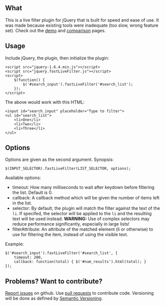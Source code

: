 What
----

This is a live filter plugin for jQuery that is built for speed and ease of use.  It was made because existing tools were inadequate (too slow, wrong feature set).  Check out the [demo](http://anthonybush.com/projects/jquery_fast_live_filter/demo/) and [comparison](http://anthonybush.com/projects/jquery_fast_live_filter/comparison/) pages.

Usage
-----

Include jQuery, the plugin, then initialize the plugin:

	<script src="jquery-1.6.4.min.js"></script>
	<script src="jquery.fastLiveFilter.js"></script>
	<script>
		$(function() {
			$('#search_input').fastLiveFilter('#search_list');
		});
	</script>

The above would work with this HTML:

	<input id="search_input" placeholder="Type to filter">
	<ul id="search_list">
		<li>One</li>
		<li>Two</li>
		<li>Three</li>
	</ul>

Options
-------

Options are given as the second argument. Synopsis:

	$(INPUT_SELECTOR).fastLiveFilter(LIST_SELECTOR, options);

Available options:

- timeout: How many milliseconds to wait after keydown before filtering the list.  Default is 0.
- callback: A callback method which will be given the number of items left in the list.
- selector: By default, the plugin will match the filter against the text of the `li`. If specifed, the selector will be applied to the `li` and the resulting text will be used instead. **WARNING:** Use of complex selectors may reduce performance significantly, especially in large lists!
- filterAttribute: An attribute of the matched element (li or otherwise) to use for filtering the item, instead of using the visible text.

Example:

	$('#search_input').fastLiveFilter('#search_list', {
		timeout: 200,
		callback: function(total) { $('#num_results').html(total); }
	});

Problems? Want to contribute?
-----------------------------

[Report issues](https://github.com/awbush/jquery-fastLiveFilter/issues) on github.  Use [pull requests](http://help.github.com/send-pull-requests/) to contribute code.  Versioning will be done as defined by [Semantic Versioning](http://semver.org/).
